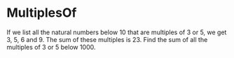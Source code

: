 # MultiplesOf

If we list all the natural numbers below 10 that are multiples of 3 or 5, we get 3, 5, 6 and 9. 
The sum of these multiples is 23.
Find the sum of all the multiples of 3 or 5 below 1000.
	
